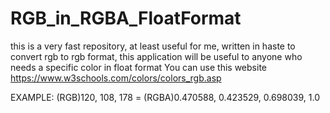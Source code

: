 # RGB_in_RGBA_FloatFormat
this is a very fast repository, at least useful for me, written in haste to convert rgb to rgb format, this application will be useful to anyone who needs a specific color in float format 
You can use this website https://www.w3schools.com/colors/colors_rgb.asp

EXAMPLE: (RGB)120, 108, 178 = (RGBA)0.470588, 0.423529, 0.698039, 1.0
